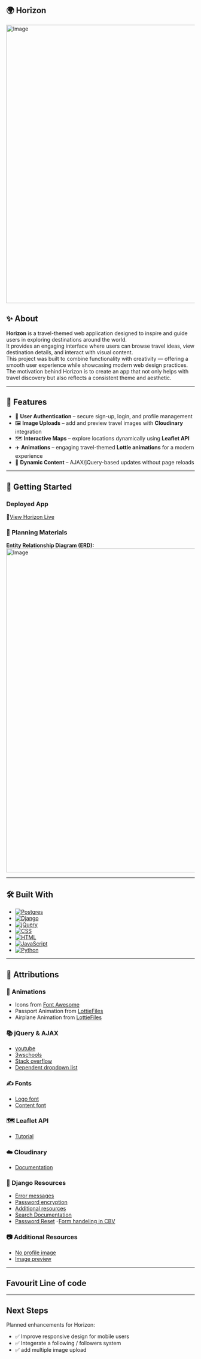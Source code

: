 ## 🌍 Horizon
<img width="1610" height="744" alt="Image" src="https://github.com/user-attachments/assets/fce6ea81-77cf-4dc4-8507-3ba366ba0948" />


## ✨ About

**Horizon** is a travel-themed web application designed to inspire and guide users in exploring destinations around the world.  
It provides an engaging interface where users can browse travel ideas, view destination details, and interact with visual content.  
This project was built to combine functionality with creativity — offering a smooth user experience while showcasing modern web design practices.  
The motivation behind Horizon is to create an app that not only helps with travel discovery but also reflects a consistent theme and aesthetic.

---

## 🌟 Features  

- 🔐 **User Authentication** – secure sign-up, login, and profile management  
- 🖼️ **Image Uploads** – add and preview travel images with **Cloudinary** integration  
- 🗺️ **Interactive Maps** – explore locations dynamically using **Leaflet API**  
- ✈️ **Animations** – engaging travel-themed **Lottie animations** for a modern experience  
- 🔄 **Dynamic Content** – AJAX/jQuery-based updates without page reloads  

---

## 🚀 Getting Started

### Deployed App  
🔗[View Horizon Live]()  

###  📑 Planning Materials  
**Entity Relationship Diagram (ERD):** 
<img width="1742" height="866" alt="Image" src="https://github.com/user-attachments/assets/50c55e1c-5076-4b94-ac6f-fccc8fdacb23" />

---

## 🛠️ Built With
- [![Postgres](https://img.shields.io/badge/Postgres-%23316192.svg?logo=postgresql&logoColor=white)](#)
- [![Django](https://img.shields.io/badge/Django-%23092E20.svg?logo=django&logoColor=white)](#)
- [![jQuery](https://img.shields.io/badge/jQuery-0769AD?logo=jquery&logoColor=fff)](#)
- [![CSS](https://img.shields.io/badge/CSS-639?logo=css&logoColor=fff)](#)
- [![HTML](https://img.shields.io/badge/HTML-%23E34F26.svg?logo=html5&logoColor=white)](#)
- [![JavaScript](https://img.shields.io/badge/JavaScript-F7DF1E?logo=javascript&logoColor=000)](#)
- [![Python](https://img.shields.io/badge/Python-3776AB?logo=python&logoColor=fff)](#)

---

## 🙌 Attributions

### 🎨 Animations 
- Icons from [Font Awesome](https://fontawesome.com/)
- Passport Animation from [LottieFiles](https://lottiefiles.com/free-animation/travel-icons-passport-CxDAU1AGYm)
- Airplane Animation from [LottieFiles](https://lottiefiles.com/free-animation/plane-path-H40dI1M7AX)

### 📚 jQuery & AJAX 
- [youtube](https://www.youtube.com/watch?v=kRrPtIjnxqs)
- [3wschools](https://www.w3schools.com/jquery/html_html.asp)
- [Stack overflow](https://stackoverflow.com/questions/29796169/how-to-add-jquery-code-into-html-page)
- [Dependent dropdown list](https://simpleisbetterthancomplex.com/tutorial/2018/01/29/how-to-implement-dependent-or-chained-dropdown-list-with-django.html)

### ✍️ Fonts
- [Logo font](https://fonts.google.com/specimen/Arya)
- [Content font](https://fonts.google.com/specimen/Nunito)

### 🗺️ Leaflet API
- [Tutorial](https://leafletjs.com/examples/quick-start/)

### ☁️ Cloudinary 
- [Documentation](https://cloudinary.com/blog/managing-media-files-in-django)

### 🐍 Django Resources 
- [Error messages](https://stackoverflow.com/questions/15084597/django-error-message-for-login-form)
- [Password encryption](https://stackoverflow.com/questions/73816296/password-field-is-visible-and-not-encrypted-in-django-admin-site)
- [Additional resources](https://stackoverflow.com/questions/24273839/django-allauth-custom-login-does-not-show-errors)
- [Search Documentation](https://docs.djangoproject.com/en/5.2/topics/db/search/)
- [Password Reset](https://docs.djangoproject.com/en/5.2/topics/auth/default/#django.contrib.auth.views.PasswordResetView)
-[Form handeling in CBV](https://docs.djangoproject.com/en/5.2/topics/class-based-views/generic-editing/)


### 📷 Additional Resources
- [No profile image](https://www.shutterstock.com/search/default-user)
- [Image preview](https://stackoverflow.com/questions/4459379/preview-an-image-before-it-is-uploaded)

---

## Favourit Line of code 


---

## Next Steps

Planned enhancements for Horizon:  
- ✅ Improve responsive design for mobile users   
- ✅ Integerate a following / followers system
- ✅ add multiple image upload

